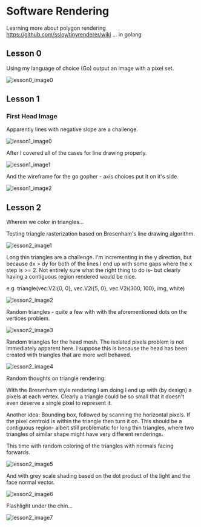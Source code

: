 # Software Rendering

Learning more about polygon rendering
https://github.com/ssloy/tinyrenderer/wiki
... in golang

## Lesson 0
Using my language of choice (Go) output an image with a pixel set.

![lesson0_image0](https://github.com/deadsy/sw_render/blob/master/lesson0/pics/test.jpeg "lesson0_image0")

## Lesson 1
### First Head Image
Apparently lines with negative slope are a challenge.

![lesson1_image0](https://github.com/deadsy/sw_render/blob/master/lesson1/pics/1.png "lesson1_image0")

After I covered all of the cases for line drawing properly.

![lesson1_image1](https://github.com/deadsy/sw_render/blob/master/lesson1/pics/2.png "lesson1_image1")

And the wireframe for the go gopher - axis choices put it on it's side.

![lesson1_image2](https://github.com/deadsy/sw_render/blob/master/lesson1/pics/3.png "lesson1_image2")

## Lesson 2

Wherein we color in triangles...

Testing triangle rasterization based on Bresenham's line drawing algorithm.

![lesson2_image1](https://github.com/deadsy/sw_render/blob/master/lesson2/pics/1.png "lesson2_image1")

Long thin triangles are a challenge. I'm incrementing in the y direction, but because dx > dy for both
of the lines I end up with some gaps where the x step is >= 2. Not entirely sure what the right thing
to do is- but clearly having a contiguous region rendered would be nice. 

e.g. 	triangle(vec.V2i{0, 0}, vec.V2i{5, 0}, vec.V2i{300, 100}, img, white)

![lesson2_image2](https://github.com/deadsy/sw_render/blob/master/lesson2/pics/2.png "lesson2_image2")

Random triangles - quite a few with with the aforementioned dots on the vertices problem.

![lesson2_image3](https://github.com/deadsy/sw_render/blob/master/lesson2/pics/3.png "lesson2_image3")

Random triangles for the head mesh. The isolated pixels problem is not immediately apparent here. I 
suppose this is because the head has been created with triangles that are more well behaved.

![lesson2_image4](https://github.com/deadsy/sw_render/blob/master/lesson2/pics/4.png "lesson2_image4")

Random thoughts on triangle rendering:

With the Bresenham style rendering I am doing I end up with (by design) a pixels at each vertex.
Clearly a triangle could be so small that it doesn't even deserve a single pixel to represent it.

Another idea: Bounding box, followed by scanning the horizontal pixels. If the pixel centroid is
within the triangle then turn it on. This should be a contiguous region- albeit still problematic
for long thin triangles, where two triangles of similar shape might have very different renderings.

This time with random coloring of the triangles with normals facing forwards.

![lesson2_image5](https://github.com/deadsy/sw_render/blob/master/lesson2/pics/5.png "lesson2_image5")

And with grey scale shading based on the dot product of the light and the face normal vector.

![lesson2_image6](https://github.com/deadsy/sw_render/blob/master/lesson2/pics/6.png "lesson2_image6")

Flashlight under the chin...

![lesson2_image7](https://github.com/deadsy/sw_render/blob/master/lesson2/pics/7.png "lesson2_image7")



